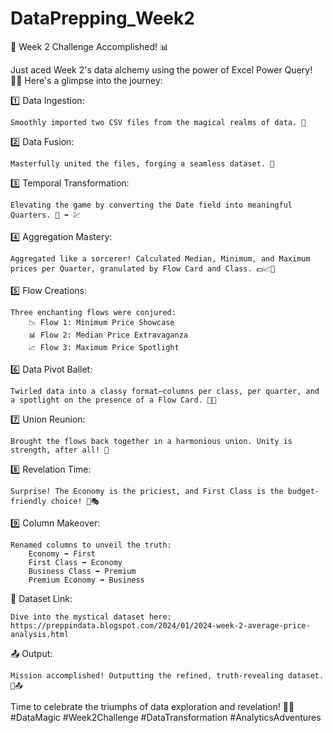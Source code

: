# DataPrepping_Week2

🚀 Week 2 Challenge Accomplished! 📊

Just aced Week 2's data alchemy using the power of Excel Power Query! 🧙‍♂️ Here's a glimpse into the journey:

1️⃣ Data Ingestion:

    Smoothly imported two CSV files from the magical realms of data. 📂

2️⃣ Data Fusion:

    Masterfully united the files, forging a seamless dataset. 🤝

3️⃣ Temporal Transformation:

    Elevating the game by converting the Date field into meaningful Quarters. 📅 ➡️ 💹

4️⃣ Aggregation Mastery:

    Aggregated like a sorcerer! Calculated Median, Minimum, and Maximum prices per Quarter, granulated by Flow Card and Class. 💵📈💼

5️⃣ Flow Creations:

    Three enchanting flows were conjured:
        📉 Flow 1: Minimum Price Showcase
        📊 Flow 2: Median Price Extravaganza
        📈 Flow 3: Maximum Price Spotlight

6️⃣ Data Pivot Ballet:

    Twirled data into a classy format—columns per class, per quarter, and a spotlight on the presence of a Flow Card. 💃🕺

7️⃣ Union Reunion:

    Brought the flows back together in a harmonious union. Unity is strength, after all! 🤝

8️⃣ Revelation Time:

    Surprise! The Economy is the priciest, and First Class is the budget-friendly choice! 🤔🎭

9️⃣ Column Makeover:

    Renamed columns to unveil the truth:
        Economy ➡️ First
        First Class ➡️ Economy
        Business Class ➡️ Premium
        Premium Economy ➡️ Business

🔗 Dataset Link:

    Dive into the mystical dataset here: https://preppindata.blogspot.com/2024/01/2024-week-2-average-price-analysis.html 

📤 Output:

    Mission accomplished! Outputting the refined, truth-revealing dataset. 🚀📤

Time to celebrate the triumphs of data exploration and revelation! 🎉🚀 #DataMagic #Week2Challenge #DataTransformation #AnalyticsAdventures
